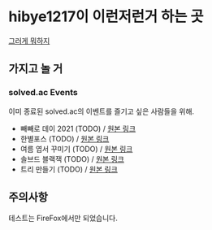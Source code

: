 # hibye1217이 이런저런거 하는 곳
[그러게 뭐하지](hibye1217.github.io)

## 가지고 놀 거

### solved.ac Events
이미 종료된 solved.ac의 이벤트를 즐기고 싶은 사람들을 위해.
- 빼빼로 데이 2021 (TODO) / [원본 링크](https://solved.ac/event/211111)
- 한별포스 (TODO) / [원본 링크](https://solved.ac/event/220401)
- 여름 엽서 꾸미기 (TODO) / [원본 링크](https://solved.ac/event/220626)
- 솔브드 블랙잭 (TODO) / [원본 링크](https://solved.ac/event/220802)
- 트리 만들기 (TODO) / [원본 링크](https://solved.ac/event/221215)

## 주의사항
테스트는 FireFox에서만 되었습니다.